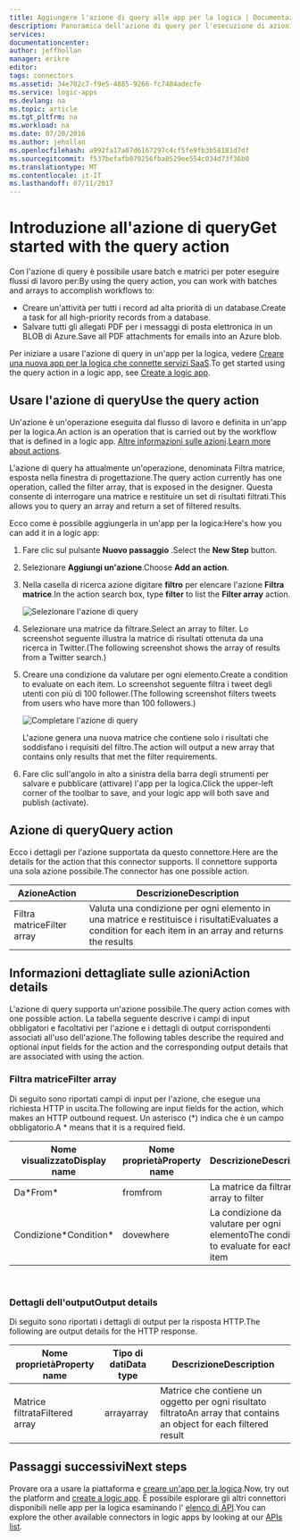 ```yaml
---
title: Aggiungere l'azione di query alle app per la logica | Documentazione Microsoft
description: Panoramica dell'azione di query per l'esecuzione di azioni come Filtra matrice.
services: 
documentationcenter: 
author: jeffhollan
manager: erikre
editor: 
tags: connectors
ms.assetid: 34e702c7-f9e5-4885-9266-fc7404adecfe
ms.service: logic-apps
ms.devlang: na
ms.topic: article
ms.tgt_pltfrm: na
ms.workload: na
ms.date: 07/20/2016
ms.author: jehollan
ms.openlocfilehash: a992fa17a07d6167297c4cf5fe9fb3b58181d7df
ms.sourcegitcommit: f537befafb079256fba0529ee554c034d73f36b0
ms.translationtype: MT
ms.contentlocale: it-IT
ms.lasthandoff: 07/11/2017
---
```

# <a name="get-started-with-the-query-action"></a><span data-ttu-id="21fd1-103">Introduzione all'azione di query</span><span class="sxs-lookup"><span data-stu-id="21fd1-103">Get started with the query action</span></span>
<span data-ttu-id="21fd1-104">Con l'azione di query è possibile usare batch e matrici per poter eseguire flussi di lavoro per:</span><span class="sxs-lookup"><span data-stu-id="21fd1-104">By using the query action, you can work with batches and arrays to accomplish workflows to:</span></span>

* <span data-ttu-id="21fd1-105">Creare un'attività per tutti i record ad alta priorità di un database.</span><span class="sxs-lookup"><span data-stu-id="21fd1-105">Create a task for all high-priority records from a database.</span></span>
* <span data-ttu-id="21fd1-106">Salvare tutti gli allegati PDF per i messaggi di posta elettronica in un BLOB di Azure.</span><span class="sxs-lookup"><span data-stu-id="21fd1-106">Save all PDF attachments for emails into an Azure blob.</span></span>

<span data-ttu-id="21fd1-107">Per iniziare a usare l'azione di query in un'app per la logica, vedere [Creare una nuova app per la logica che connette servizi SaaS](../logic-apps/logic-apps-create-a-logic-app.md).</span><span class="sxs-lookup"><span data-stu-id="21fd1-107">To get started using the query action in a logic app, see [Create a logic app](../logic-apps/logic-apps-create-a-logic-app.md).</span></span>

## <a name="use-the-query-action"></a><span data-ttu-id="21fd1-108">Usare l'azione di query</span><span class="sxs-lookup"><span data-stu-id="21fd1-108">Use the query action</span></span>
<span data-ttu-id="21fd1-109">Un'azione è un'operazione eseguita dal flusso di lavoro e definita in un'app per la logica.</span><span class="sxs-lookup"><span data-stu-id="21fd1-109">An action is an operation that is carried out by the workflow that is defined in a logic app.</span></span> <span data-ttu-id="21fd1-110">[Altre informazioni sulle azioni](connectors-overview.md).</span><span class="sxs-lookup"><span data-stu-id="21fd1-110">[Learn more about actions](connectors-overview.md).</span></span>  

<span data-ttu-id="21fd1-111">L'azione di query ha attualmente un'operazione, denominata Filtra matrice, esposta nella finestra di progettazione.</span><span class="sxs-lookup"><span data-stu-id="21fd1-111">The query action currently has one operation, called the filter array, that is exposed in the designer.</span></span> <span data-ttu-id="21fd1-112">Questa consente di interrogare una matrice e restituire un set di risultati filtrati.</span><span class="sxs-lookup"><span data-stu-id="21fd1-112">This allows you to query an array and return a set of filtered results.</span></span>

<span data-ttu-id="21fd1-113">Ecco come è possibile aggiungerla in un'app per la logica:</span><span class="sxs-lookup"><span data-stu-id="21fd1-113">Here's how you can add it in a logic app:</span></span>

1. <span data-ttu-id="21fd1-114">Fare clic sul pulsante **Nuovo passaggio** .</span><span class="sxs-lookup"><span data-stu-id="21fd1-114">Select the **New Step** button.</span></span>
2. <span data-ttu-id="21fd1-115">Selezionare **Aggiungi un'azione**.</span><span class="sxs-lookup"><span data-stu-id="21fd1-115">Choose **Add an action**.</span></span>
3. <span data-ttu-id="21fd1-116">Nella casella di ricerca azione digitare **filtro** per elencare l'azione **Filtra matrice**.</span><span class="sxs-lookup"><span data-stu-id="21fd1-116">In the action search box, type **filter** to list the **Filter array** action.</span></span>
   
    ![Selezionare l'azione di query](./media/connectors-native-query/using-action-1.png)
4. <span data-ttu-id="21fd1-118">Selezionare una matrice da filtrare.</span><span class="sxs-lookup"><span data-stu-id="21fd1-118">Select an array to filter.</span></span> <span data-ttu-id="21fd1-119">Lo screenshot seguente illustra la matrice di risultati ottenuta da una ricerca in Twitter.</span><span class="sxs-lookup"><span data-stu-id="21fd1-119">(The following screenshot shows the array of results from a Twitter search.)</span></span>
5. <span data-ttu-id="21fd1-120">Creare una condizione da valutare per ogni elemento.</span><span class="sxs-lookup"><span data-stu-id="21fd1-120">Create a condition to evaluate on each item.</span></span> <span data-ttu-id="21fd1-121">Lo screenshot seguente filtra i tweet degli utenti con più di 100 follower.</span><span class="sxs-lookup"><span data-stu-id="21fd1-121">(The following screenshot filters tweets from users who have more than 100 followers.)</span></span>
   
    ![Completare l'azione di query](./media/connectors-native-query/using-action-2.png)
   
    <span data-ttu-id="21fd1-123">L'azione genera una nuova matrice che contiene solo i risultati che soddisfano i requisiti del filtro.</span><span class="sxs-lookup"><span data-stu-id="21fd1-123">The action will output a new array that contains only results that met the filter requirements.</span></span>
6. <span data-ttu-id="21fd1-124">Fare clic sull'angolo in alto a sinistra della barra degli strumenti per salvare e pubblicare (attivare) l'app per la logica.</span><span class="sxs-lookup"><span data-stu-id="21fd1-124">Click the upper-left corner of the toolbar to save, and your logic app will both save and publish (activate).</span></span>

## <a name="query-action"></a><span data-ttu-id="21fd1-125">Azione di query</span><span class="sxs-lookup"><span data-stu-id="21fd1-125">Query action</span></span>
<span data-ttu-id="21fd1-126">Ecco i dettagli per l'azione supportata da questo connettore.</span><span class="sxs-lookup"><span data-stu-id="21fd1-126">Here are the details for the action that this connector supports.</span></span> <span data-ttu-id="21fd1-127">Il connettore supporta una sola azione possibile.</span><span class="sxs-lookup"><span data-stu-id="21fd1-127">The connector has one possible action.</span></span>

| <span data-ttu-id="21fd1-128">Azione</span><span class="sxs-lookup"><span data-stu-id="21fd1-128">Action</span></span> | <span data-ttu-id="21fd1-129">Descrizione</span><span class="sxs-lookup"><span data-stu-id="21fd1-129">Description</span></span> |
| --- | --- |
| <span data-ttu-id="21fd1-130">Filtra matrice</span><span class="sxs-lookup"><span data-stu-id="21fd1-130">Filter array</span></span> |<span data-ttu-id="21fd1-131">Valuta una condizione per ogni elemento in una matrice e restituisce i risultati</span><span class="sxs-lookup"><span data-stu-id="21fd1-131">Evaluates a condition for each item in an array and returns the results</span></span> |

## <a name="action-details"></a><span data-ttu-id="21fd1-132">Informazioni dettagliate sulle azioni</span><span class="sxs-lookup"><span data-stu-id="21fd1-132">Action details</span></span>
<span data-ttu-id="21fd1-133">L'azione di query supporta un'azione possibile.</span><span class="sxs-lookup"><span data-stu-id="21fd1-133">The query action comes with one possible action.</span></span> <span data-ttu-id="21fd1-134">La tabella seguente descrive i campi di input obbligatori e facoltativi per l'azione e i dettagli di output corrispondenti associati all'uso dell'azione.</span><span class="sxs-lookup"><span data-stu-id="21fd1-134">The following tables describe the required and optional input fields for the action and the corresponding output details that are associated with using the action.</span></span>

### <a name="filter-array"></a><span data-ttu-id="21fd1-135">Filtra matrice</span><span class="sxs-lookup"><span data-stu-id="21fd1-135">Filter array</span></span>
<span data-ttu-id="21fd1-136">Di seguito sono riportati campi di input per l'azione, che esegue una richiesta HTTP in uscita.</span><span class="sxs-lookup"><span data-stu-id="21fd1-136">The following are input fields for the action, which makes an HTTP outbound request.</span></span>
<span data-ttu-id="21fd1-137">Un asterisco (*) indica che è un campo obbligatorio.</span><span class="sxs-lookup"><span data-stu-id="21fd1-137">A * means that it is a required field.</span></span>

| <span data-ttu-id="21fd1-138">Nome visualizzato</span><span class="sxs-lookup"><span data-stu-id="21fd1-138">Display name</span></span> | <span data-ttu-id="21fd1-139">Nome proprietà</span><span class="sxs-lookup"><span data-stu-id="21fd1-139">Property name</span></span> | <span data-ttu-id="21fd1-140">Descrizione</span><span class="sxs-lookup"><span data-stu-id="21fd1-140">Description</span></span> |
| --- | --- | --- |
| <span data-ttu-id="21fd1-141">Da*</span><span class="sxs-lookup"><span data-stu-id="21fd1-141">From*</span></span> |<span data-ttu-id="21fd1-142">from</span><span class="sxs-lookup"><span data-stu-id="21fd1-142">from</span></span> |<span data-ttu-id="21fd1-143">La matrice da filtrare</span><span class="sxs-lookup"><span data-stu-id="21fd1-143">The array to filter</span></span> |
| <span data-ttu-id="21fd1-144">Condizione*</span><span class="sxs-lookup"><span data-stu-id="21fd1-144">Condition*</span></span> |<span data-ttu-id="21fd1-145">dove</span><span class="sxs-lookup"><span data-stu-id="21fd1-145">where</span></span> |<span data-ttu-id="21fd1-146">La condizione da valutare per ogni elemento</span><span class="sxs-lookup"><span data-stu-id="21fd1-146">The condition to evaluate for each item</span></span> |

<br>

### <a name="output-details"></a><span data-ttu-id="21fd1-147">Dettagli dell'output</span><span class="sxs-lookup"><span data-stu-id="21fd1-147">Output details</span></span>
<span data-ttu-id="21fd1-148">Di seguito sono riportati i dettagli di output per la risposta HTTP.</span><span class="sxs-lookup"><span data-stu-id="21fd1-148">The following are output details for the HTTP response.</span></span>

| <span data-ttu-id="21fd1-149">Nome proprietà</span><span class="sxs-lookup"><span data-stu-id="21fd1-149">Property name</span></span> | <span data-ttu-id="21fd1-150">Tipo di dati</span><span class="sxs-lookup"><span data-stu-id="21fd1-150">Data type</span></span> | <span data-ttu-id="21fd1-151">Descrizione</span><span class="sxs-lookup"><span data-stu-id="21fd1-151">Description</span></span> |
| --- | --- | --- |
| <span data-ttu-id="21fd1-152">Matrice filtrata</span><span class="sxs-lookup"><span data-stu-id="21fd1-152">Filtered array</span></span> |<span data-ttu-id="21fd1-153">array</span><span class="sxs-lookup"><span data-stu-id="21fd1-153">array</span></span> |<span data-ttu-id="21fd1-154">Matrice che contiene un oggetto per ogni risultato filtrato</span><span class="sxs-lookup"><span data-stu-id="21fd1-154">An array that contains an object for each filtered result</span></span> |

## <a name="next-steps"></a><span data-ttu-id="21fd1-155">Passaggi successivi</span><span class="sxs-lookup"><span data-stu-id="21fd1-155">Next steps</span></span>
<span data-ttu-id="21fd1-156">Provare ora a usare la piattaforma e [creare un'app per la logica](../logic-apps/logic-apps-create-a-logic-app.md).</span><span class="sxs-lookup"><span data-stu-id="21fd1-156">Now, try out the platform and [create a logic app](../logic-apps/logic-apps-create-a-logic-app.md).</span></span> <span data-ttu-id="21fd1-157">È possibile esplorare gli altri connettori disponibili nelle app per la logica esaminando l' [elenco di API](apis-list.md).</span><span class="sxs-lookup"><span data-stu-id="21fd1-157">You can explore the other available connectors in logic apps by looking at our [APIs list](apis-list.md).</span></span>

